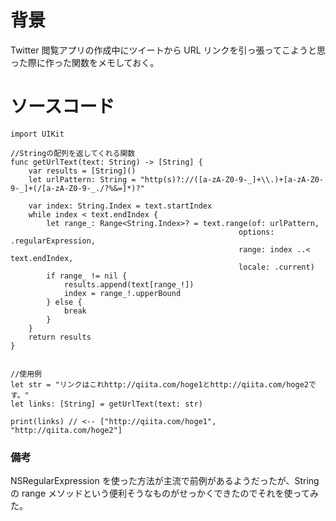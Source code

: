 <!-- title:Swift：文章中のURL部分だけを抜き出して手に入れる方法 -->

# 背景

Twitter 閲覧アプリの作成中にツイートから URL リンクを引っ張ってこようと思った際に作った関数をメモしておく。

# ソースコード

```swift:
import UIKit

//Stringの配列を返してくれる関数
func getUrlText(text: String) -> [String] {
	var results = [String]()
	let urlPattern: String = "http(s)?://([a-zA-Z0-9-_]+\\.)+[a-zA-Z0-9-_]+(/[a-zA-Z0-9-_./?%&=]*)?"

	var index: String.Index = text.startIndex
	while index < text.endIndex {
		let range_: Range<String.Index>? = text.range(of: urlPattern,
	                                               options: .regularExpression,
	                                               range: index ..< text.endIndex,
	                                               locale: .current)
		if range_ != nil {
			results.append(text[range_!])
			index = range_!.upperBound
		} else {
			break
		}
	}
	return results
}


//使用例
let str = "リンクはこれhttp://qiita.com/hoge1とhttp://qiita.com/hoge2です。"
let links: [String] = getUrlText(text: str)

print(links) // <-- ["http://qiita.com/hoge1", "http://qiita.com/hoge2"]
```

### 備考

NSRegularExpression を使った方法が主流で前例があるようだったが、String の range メソッドという便利そうなものがせっかくできたのでそれを使ってみた。
